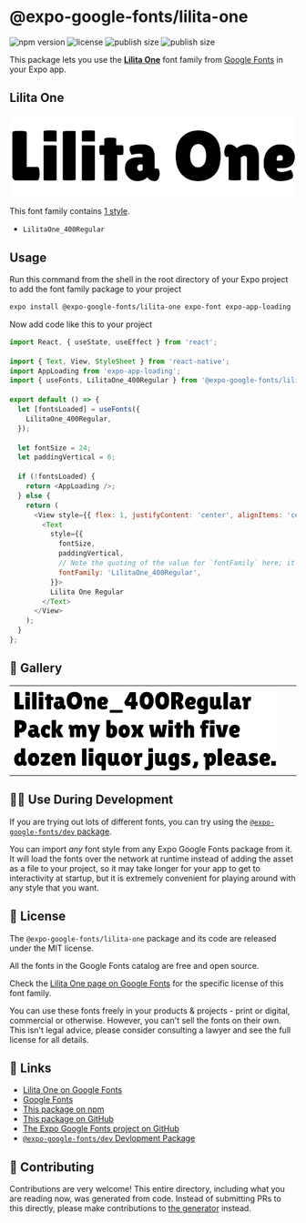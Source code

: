# @expo-google-fonts/lilita-one

![npm version](https://flat.badgen.net/npm/v/@expo-google-fonts/lilita-one)
![license](https://flat.badgen.net/github/license/expo/google-fonts)
![publish size](https://flat.badgen.net/packagephobia/install/@expo-google-fonts/lilita-one)
![publish size](https://flat.badgen.net/packagephobia/publish/@expo-google-fonts/lilita-one)

This package lets you use the [**Lilita One**](https://fonts.google.com/specimen/Lilita+One) font family from [Google Fonts](https://fonts.google.com/) in your Expo app.

## Lilita One

![Lilita One](./font-family.png)

This font family contains [1 style](#-gallery).

- `LilitaOne_400Regular`

## Usage

Run this command from the shell in the root directory of your Expo project to add the font family package to your project
```sh
expo install @expo-google-fonts/lilita-one expo-font expo-app-loading
```

Now add code like this to your project
```js
import React, { useState, useEffect } from 'react';

import { Text, View, StyleSheet } from 'react-native';
import AppLoading from 'expo-app-loading';
import { useFonts, LilitaOne_400Regular } from '@expo-google-fonts/lilita-one';

export default () => {
  let [fontsLoaded] = useFonts({
    LilitaOne_400Regular,
  });

  let fontSize = 24;
  let paddingVertical = 6;

  if (!fontsLoaded) {
    return <AppLoading />;
  } else {
    return (
      <View style={{ flex: 1, justifyContent: 'center', alignItems: 'center' }}>
        <Text
          style={{
            fontSize,
            paddingVertical,
            // Note the quoting of the value for `fontFamily` here; it expects a string!
            fontFamily: 'LilitaOne_400Regular',
          }}>
          Lilita One Regular
        </Text>
      </View>
    );
  }
};

```

## 🔡 Gallery


||||
|-|-|-|
|![LilitaOne_400Regular](./LilitaOne_400Regular.ttf.png)||||


## 👩‍💻 Use During Development

If you are trying out lots of different fonts, you can try using the [`@expo-google-fonts/dev` package](https://github.com/expo/google-fonts/tree/master/font-packages/dev#readme).

You can import *any* font style from any Expo Google Fonts package from it. It will load the fonts
over the network at runtime instead of adding the asset as a file to your project, so it may take longer
for your app to get to interactivity at startup, but it is extremely convenient
for playing around with any style that you want.

## 📖 License

The `@expo-google-fonts/lilita-one` package and its code are released under the MIT license.

All the fonts in the Google Fonts catalog are free and open source.

Check the [Lilita One page on Google Fonts](https://fonts.google.com/specimen/Lilita+One) for the specific license of this font family.

You can use these fonts freely in your products & projects - print or digital, commercial or otherwise. However, you can't sell the fonts on their own. This isn't legal advice, please consider consulting a lawyer and see the full license for all details.

## 🔗 Links

- [Lilita One on Google Fonts](https://fonts.google.com/specimen/Lilita+One)
- [Google Fonts](https://fonts.google.com/)
- [This package on npm](https://www.npmjs.com/package/@expo-google-fonts/lilita-one)
- [This package on GitHub](https://github.com/expo/google-fonts/tree/master/font-packages/lilita-one)
- [The Expo Google Fonts project on GitHub](https://github.com/expo/google-fonts)
- [`@expo-google-fonts/dev` Devlopment Package](https://github.com/expo/google-fonts/tree/master/font-packages/dev)

## 🤝 Contributing

Contributions are very welcome! This entire directory, including what you are reading now, was generated from code. Instead of submitting PRs to this directly, please make contributions to [the generator](https://github.com/expo/google-fonts/tree/master/packages/generator) instead.

